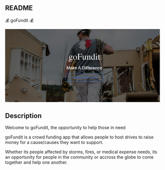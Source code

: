 ## README

💰 goFundit 💰	

<img src="/client/public/pic.png" alt="Alt text" title="Optional title">

## Description

Welcome to goFundit, the opportunity to help those in need

goFundit is a crowd funding app that allows people to host drives to raise money for a cause/causes they want to support. 

Whether its people affected by storms, fires, or medical expense needs, its an opportunity for people in the community or accross the globe to come together and help one another. 